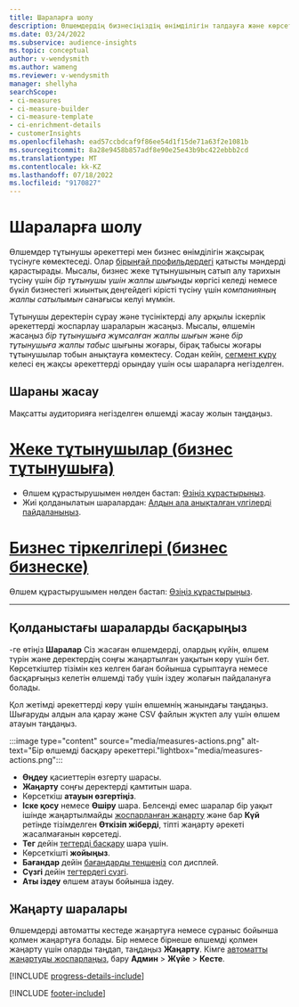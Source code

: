 ```yaml
---
title: Шараларға шолу
description: Өлшемдердің бизнесіңіздің өнімділігін талдауға және көрсетуге қалай көмектесетінін біліңіз.
ms.date: 03/24/2022
ms.subservice: audience-insights
ms.topic: conceptual
author: v-wendysmith
ms.author: wameng
ms.reviewer: v-wendysmith
manager: shellyha
searchScope:
- ci-measures
- ci-measure-builder
- ci-measure-template
- ci-enrichment-details
- customerInsights
ms.openlocfilehash: ead57ccbdcaf9f86ee54d1f15de71a63f2e1081b
ms.sourcegitcommit: 8a28e9458b857adf8e90e25e43b9bc422ebbb2cd
ms.translationtype: MT
ms.contentlocale: kk-KZ
ms.lasthandoff: 07/18/2022
ms.locfileid: "9170827"
---
```

# <a name="measures-overview"></a>Шараларға шолу

Өлшемдер тұтынушы әрекеттері мен бизнес өнімділігін жақсырақ түсінуге көмектеседі. Олар [бірыңғай профильдердегі](data-unification.md) қатысты мәндерді қарастырады. Мысалы, бизнес жеке тұтынушының сатып алу тарихын түсіну үшін *бір тұтынушы үшін жалпы шығынды* көргісі келеді немесе бүкіл бизнестегі жиынтық деңгейдегі кірісті түсіну үшін *компанияның жалпы сатылымын* санағысы келуі мүмкін.

Тұтынушы деректерін сұрау және түсініктерді алу арқылы іскерлік әрекеттерді жоспарлау шараларын жасаңыз. Мысалы, өлшемін жасаңыз *бір тұтынушыға жұмсалған жалпы шығын* және *бір тұтынушыға жалпы табыс* шығыны жоғары, бірақ табысы жоғары тұтынушылар тобын анықтауға көмектесу. Содан кейін, [сегмент құру](segments.md) келесі ең жақсы әрекеттерді орындау үшін осы шараларға негізделген.

## <a name="create-a-measure"></a>Шараны жасау

Мақсатты аудиторияға негізделген өлшемді жасау жолын таңдаңыз.

# <a name="individual-consumers-b-to-c"></a>[Жеке тұтынушылар (бизнес тұтынушыға)](#tab/b2c)

- Өлшем құрастырушымен нөлден бастап: [Өзіңіз құрастырыңыз](measure-builder.md).
- Жиі қолданылатын шаралардан: [Алдын ала анықталған үлгілерді пайдаланыңыз](measure-templates.md).

# <a name="business-accounts-b-to-b"></a>[Бизнес тіркелгілері (бизнес бизнеске)](#tab/b2b)

Өлшем құрастырушымен нөлден бастап: [Өзіңіз құрастырыңыз](measure-builder.md).

---

## <a name="manage-existing-measures"></a>Қолданыстағы шараларды басқарыңыз

-ге өтіңіз **Шаралар** Сіз жасаған өлшемдерді, олардың күйін, өлшем түрін және деректердің соңғы жаңартылған уақытын көру үшін бет. Көрсеткіштер тізімін кез келген баған бойынша сұрыптауға немесе басқарғыңыз келетін өлшемді табу үшін іздеу жолағын пайдалануға болады.

Қол жетімді әрекеттерді көру үшін өлшемнің жанындағы таңдаңыз. Шығаруды алдын ала қарау және CSV файлын жүктеп алу үшін өлшем атауын таңдаңыз.

:::image type="content" source="media/measures-actions.png" alt-text="Бір өлшемді басқару әрекеттері."lightbox="media/measures-actions.png":::

- **Өңдеу** қасиеттерін өзгерту шарасы.
- **Жаңарту** соңғы деректерді қамтитын шара.
- Көрсеткіш **атауын өзгертіңіз**.
- **Іске қосу** немесе **Өшіру** шара. Белсенді емес шаралар бір уақыт ішінде жаңартылмайды [жоспарланған жаңарту](system.md#schedule-tab) және бар **Күй** ретінде тізімделген **Өткізіп жіберді**, тіпті жаңарту әрекеті жасалмағанын көрсетеді.
- **Тег** дейін [тегтерді басқару](work-with-tags-columns.md#manage-tags) шара үшін.
- Көрсеткішті **жойыңыз**.
- **Бағандар** дейін [бағандарды теңшеңіз](work-with-tags-columns.md#customize-columns) сол дисплей.
- **Сүзгі** дейін [тегтердегі сүзгі](work-with-tags-columns.md#filter-on-tags).
- **Аты іздеу** өлшем атауы бойынша іздеу.

## <a name="refresh-measures"></a>Жаңарту шаралары

Өлшемдерді автоматты кестеде жаңартуға немесе сұраныс бойынша қолмен жаңартуға болады. Бір немесе бірнеше өлшемді қолмен жаңарту үшін оларды таңдап, таңдаңыз **Жаңарту**. Кімге [автоматты жаңартуды жоспарлаңыз](system.md#schedule-tab), бару **Админ** > **Жүйе** > **Кесте**.

[!INCLUDE [progress-details-include](includes/progress-details-pane.md)]

[!INCLUDE [footer-include](includes/footer-banner.md)]

